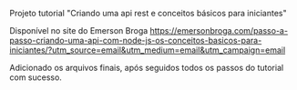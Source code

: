 Projeto tutorial "Criando uma api rest e conceitos básicos para iniciantes"

Disponível no site do Emerson Broga 
https://emersonbroga.com/passo-a-passo-criando-uma-api-com-node-js-os-conceitos-basicos-para-iniciantes/?utm_source=email&utm_medium=email&utm_campaign=email

Adicionado os arquivos finais, após seguidos todos os passos do tutorial com sucesso.


